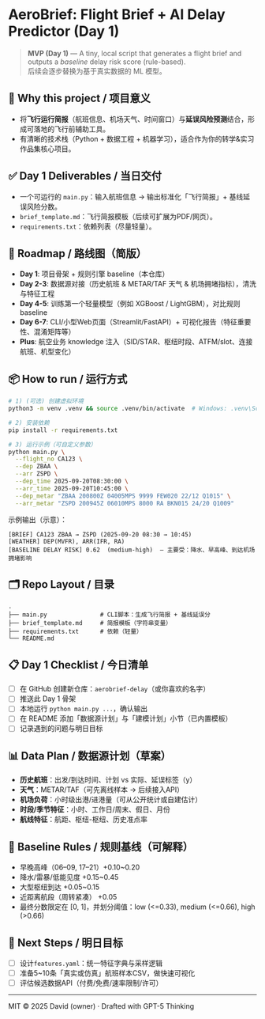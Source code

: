 # AeroBrief: Flight Brief + AI Delay Predictor (Day 1)

> **MVP (Day 1)** — A tiny, local script that generates a flight brief and outputs a *baseline* delay risk score (rule-based).  
> 后续会逐步替换为基于真实数据的 ML 模型。

## 🎯 Why this project / 项目意义
- 将**飞行运行简报**（航班信息、机场天气、时间窗口）与**延误风险预测**结合，形成可落地的飞行前辅助工具。
- 有清晰的技术栈（Python + 数据工程 + 机器学习），适合作为你的转学&实习作品集核心项目。

## ✅ Day 1 Deliverables / 当日交付
- 一个可运行的 `main.py`：输入航班信息 → 输出标准化「飞行简报」+ 基线延误风险分数。
- `brief_template.md`：飞行简报模板（后续可扩展为PDF/网页）。
- `requirements.txt`：依赖列表（尽量轻量）。

## 🧭 Roadmap / 路线图（简版）
- **Day 1**: 项目骨架 + 规则引擎 baseline（本仓库）
- **Day 2-3**: 数据源对接（历史航班 & METAR/TAF 天气 & 机场拥堵指标），清洗与特征工程
- **Day 4-5**: 训练第一个轻量模型（例如 XGBoost / LightGBM），对比规则baseline
- **Day 6-7**: CLI/小型Web页面（Streamlit/FastAPI）+ 可视化报告（特征重要性、混淆矩阵等）
- **Plus**: 航空业务 knowledge 注入（SID/STAR、枢纽时段、ATFM/slot、连接航班、机型变化）

## 📦 How to run / 运行方式
```bash
# 1) (可选) 创建虚拟环境
python3 -m venv .venv && source .venv/bin/activate  # Windows: .venv\Scripts\activate

# 2) 安装依赖
pip install -r requirements.txt

# 3) 运行示例（可自定义参数）
python main.py \
  --flight_no CA123 \
  --dep ZBAA \
  --arr ZSPD \
  --dep_time 2025-09-20T08:30:00 \
  --arr_time 2025-09-20T10:45:00 \
  --dep_metar "ZBAA 200800Z 04005MPS 9999 FEW020 22/12 Q1015" \
  --arr_metar "ZSPD 200945Z 06010MPS 8000 RA BKN015 24/20 Q1009"
```

示例输出（示意）：
```
[BRIEF] CA123 ZBAA → ZSPD (2025-09-20 08:30 → 10:45)
[WEATHER] DEP(MVFR), ARR(IFR, RA)
[BASELINE DELAY RISK] 0.62  (medium-high)  — 主要受：降水、早高峰、到达机场拥堵影响
```

## 🗂️ Repo Layout / 目录
```
.
├── main.py               # CLI脚本：生成飞行简报 + 基线延误分
├── brief_template.md     # 简报模板（字符串变量）
├── requirements.txt      # 依赖（轻量）
└── README.md
```

## 📋 Day 1 Checklist / 今日清单
- [ ] 在 GitHub 创建新仓库：`aerobrief-delay`（或你喜欢的名字）
- [ ] 推送此 Day 1 骨架
- [ ] 本地运行 `python main.py ...`，确认输出
- [ ] 在 README 添加「数据源计划」与「建模计划」小节（已内置模板）
- [ ] 记录遇到的问题与明日目标

## 📊 Data Plan / 数据源计划（草案）
- **历史航班**：出发/到达时间、计划 vs 实际、延误标签（y）
- **天气**：METAR/TAF（可先离线样本 → 后续接入API）
- **机场负荷**：小时级出港/进港量（可从公开统计或自建估计）
- **时段/季节特征**：小时、工作日/周末、假日、月份
- **航线特征**：航距、枢纽-枢纽、历史准点率

## 🧠 Baseline Rules / 规则基线（可解释）
- 早晚高峰（06–09, 17–21）+0.10~0.20
- 降水/雷暴/低能见度 +0.15~0.45
- 大型枢纽到达 +0.05~0.15
- 近距离航段（周转紧凑） +0.05
- 最终分数限定在 [0, 1]，并划分阈值：low (<=0.33), medium (<=0.66), high (>0.66)

## 📝 Next Steps / 明日目标
- [ ] 设计`features.yaml`：统一特征字典与采样逻辑
- [ ] 准备5~10条「真实或仿真」航班样本CSV，做快速可视化
- [ ] 评估候选数据API（付费/免费/速率限制/许可）

---

MIT © 2025 David (owner) · Drafted with GPT-5 Thinking
